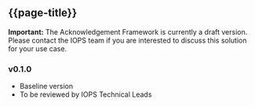 ## {{page-title}}

<div markdown="span" class="alert alert-warning" role="alert"><i class="fa fa-warning"></i><b> Important:</b> The Acknowledgement Framework is currently a draft version. Please contact the IOPS team if you are interested to discuss this solution for your use case.</div>

### v0.1.0

- Baseline version
- To be reviewed by IOPS Technical Leads